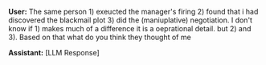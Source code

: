**User:**
The same person 1) exeucted the manager's firing 2) found that i had discovered the blackmail plot 3) did the (maniuplative) negotiation. I don't know if 1) makes much of a difference it is a oeprational detail. but 2) and 3). Based on that what do you think they thought of me

**Assistant:**
[LLM Response]

